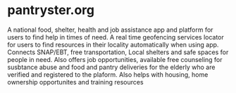 # pantryster.org
A national food, shelter, health and job assistance  app and platform for users to find help in times of need.
A real time geofencing services locator for users to find resources in their locality automatically when using app. Connects SNAP/EBT, free transportation, Local shelters and safe  spaces for people in need.
Also offers job opportunities, available free counseling for susbtance abuse and food and pantry deliveries for the elderly who are verified and registered to the plaform.
Also helps with housing, home ownership opportunites and training resources
